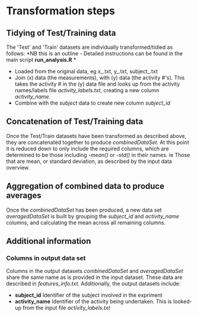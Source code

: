 
# Transformation steps

## Tidying of Test/Training data

The 'Test' and 'Train' datasets are individually transformed/tidied as follows:
*NB this is an outline - Detailed instructions can be found in the main script **run_analysis.R** *

* Loaded from the original data, eg x_.txt, y_.txt, subject_.txt 
* Join (x) data (the measurements), with (y) data (the activity #'s). This takes the activity # in the (y) data file and looks up from the activity names/labels file *activity_labels.txt*, creating a new column *activity_name*.
* Combine with the *subject* data to create new column *subject_id*

## Concatenation of Test/Training data

Once the Test/Train datasets have been transformed as described above, they are concatenated together to 
produce *combinedDataSet*. At this point it is reduced down to only include the required columns, which are
determined to be those including *-mean()* or *-std()* in their names. ie Those that are mean, or standard deviation,
as described by the input data overview.

## Aggregation of combined data to produce averages

Once the *combinedDataSet* has been produced, a new data set *averagedDataSet* is built by grouping the
*subject_id* and *activity_name* columns, and calculating the mean across all remaining columns.

## Additional information

### Columns in output data set

Columns in the output datasets *combinedDataSet* and *averagedDataSet* share the same name as is provided
in the input dataset. These data are described in *features_info.txt*. Additionally, the output datasets include:

* **subject_id** Identifier of the subject involved in the expriment
* **activity_name** Identifier of the activity being undertaken. This is looked-up from the input file *activity_labels.txt*

